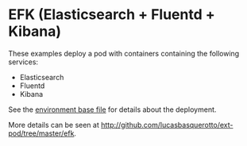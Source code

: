 # EFK (Elasticsearch + Fluentd + Kibana)

These examples deploy a pod with containers containing the following services:

- Elasticsearch
- Fluentd
- Kibana

See the [environment base file](../../../exampĺes/efk.yml) for details about the deployment.

More details can be seen at http://github.com/lucasbasquerotto/ext-pod/tree/master/efk.

